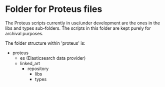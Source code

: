 # Folder for Proteus files

The Proteus scripts currently in use/under development are the ones in the libs and types sub-folders. The scripts in this folder are kept purely for archival purposes.

The folder structure within 'proteus' is:

 - proteus
   - es (Elasticsearch data provider)
   - linked_art
     - repository
       - libs
       - types
